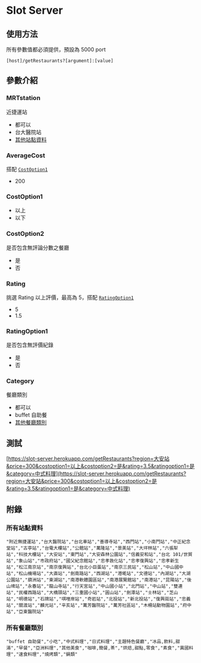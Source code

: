 # Slot Server

## 使用方法

所有參數值都必須提供，預設為 5000 port

```
[host]/getRestaurants?[argument]:[value]
```

## 參數介紹

### MRTstation

近捷運站

- 都可以
- 台大醫院站
- [其他站點資料](#所有站點資料)

### AverageCost

搭配 [`CostOption1`](#CostOption1)

- 200

### CostOption1

- 以上
- 以下

### CostOption2

是否包含無評論分數之餐廳

- 是
- 否

### Rating

挑選 Rating 以上評價，最高為 5，搭配 [`RatingOption1`](#RatingOption1)

- 5
- 1.5

### RatingOption1

是否包含無評價紀錄

- 是
- 否

### Category

餐廳類別

- 都可以
- buffet 自助餐
- [其他餐廳類別](#所有餐廳類別)

## 測試

[https://slot-server.herokuapp.com/getRestaurants?region=大安站&price=300&costoption1=以上&costoption2=是&rating=3.5&ratingoption1=是&category=中式料理](https://slot-server.herokuapp.com/getRestaurants?region=大安站&price=300&costoption1=以上&costoption2=是&rating=3.5&ratingoption1=是&category=中式料理)

## 附錄

### 所有站點資料

```
"附近無捷運站","台大醫院站","台北車站","善導寺站","西門站","小南門站","中正紀念堂站","古亭站","台電大樓站","公館站","萬隆站","景美站","大坪林站","六張犁站","科技大樓站","大安站","東門站","大安森林公園站","信義安和站","台北 101/世貿站","象山站","市政府站","國父紀念館站","忠孝敦化站","忠孝復興站","忠孝新生站","松江南京站","南京復興站","台北小巨蛋站","南京三民站","松山站","中山國中站","松山機場站","大直站","劍南路站","西湖站","港墘站","文德站","內湖站","大湖公園站","葫洲站","東湖站","南港軟體園區站","南港展覽館站","南港站","昆陽站","後山埤站","永春站","龍山寺站","行天宮站","中山國小站","北門站","中山站","雙連站","民權西路站","大橋頭站","三重國小站","圓山站","劍潭站","士林站","芝山站","明德站","石牌站","唭哩岸站","奇岩站","北投站","新北投站","復興崗站","忠義站","關渡站","麟光站","辛亥站","萬芳醫院站","萬芳社區站","木柵站動物園站","府中站","亞東醫院站"
```

### 所有餐廳類別

```
"buffet 自助餐","小吃","中式料理","日式料理","主題特色餐廳","冰品,飲料,甜湯","早餐","亞洲料理","其他美食","咖啡,簡餐,茶","烘焙,甜點,零食","素食","異國料理","速食料理","燒烤類","鍋類"
```

